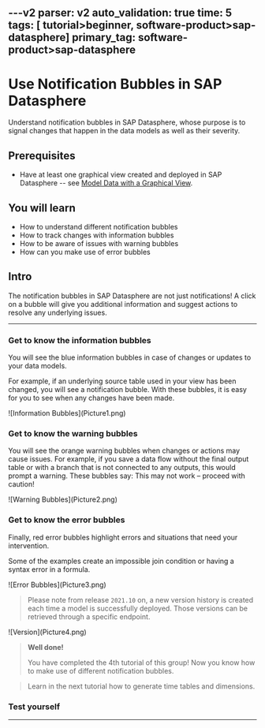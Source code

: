 ---v2
parser: v2
auto_validation: true
time: 5
tags: [ tutorial>beginner, software-product>sap-datasphere]
primary_tag: software-product>sap-datasphere
---

# Use Notification Bubbles in SAP Datasphere
<!-- description --> Understand notification bubbles in SAP Datasphere, whose purpose is to signal changes that happen in the data models as well as their severity.

## Prerequisites
- Have at least one graphical view created and deployed in SAP Datasphere -- see [Model Data with a Graphical View](data-warehouse-cloud-graphical1-model).

## You will learn
- How to understand different notification bubbles
- How to track changes with information bubbles
- How to be aware of issues with warning bubbles
- How can you make use of error bubbles


## Intro 
The notification bubbles in SAP Datasphere are not just notifications! A click on a bubble will give you additional information and suggest actions to resolve any underlying issues.

---

### Get to know the information bubbles


You will see the blue information bubbles in case of changes or updates to your data models.

For example, if an underlying source table used in your view has been changed, you will see a notification bubble. With these bubbles, it is easy for you to see when any changes have been made.

  <!-- border -->![Information Bubbles](Picture1.png)




### Get to know the warning bubbles


You will see the orange warning bubbles when changes or actions may cause issues.
For example, if you save a data flow without the final output table or with a branch that is not connected to any outputs, this would prompt a warning. These bubbles say: This may not work – proceed with caution!

  <!-- border -->![Warning Bubbles](Picture2.png)


### Get to know the error bubbles


Finally, red error bubbles highlight errors and situations that need your intervention.

Some of the examples create an impossible join condition or having a syntax error in a formula.

<!-- border -->![Error Bubbles](Picture3.png)

> Please note from release `2021.10` on, a new version history is created each time a model is successfully deployed. Those versions can be retrieved through a specific endpoint.

<!-- border -->![Version](Picture4.png)

> **Well done!**
>
> You have completed the 4th tutorial of this group! Now you know how to make use of different notification bubbles.

> Learn in the next tutorial how to generate time tables and dimensions.


### Test yourself








---
